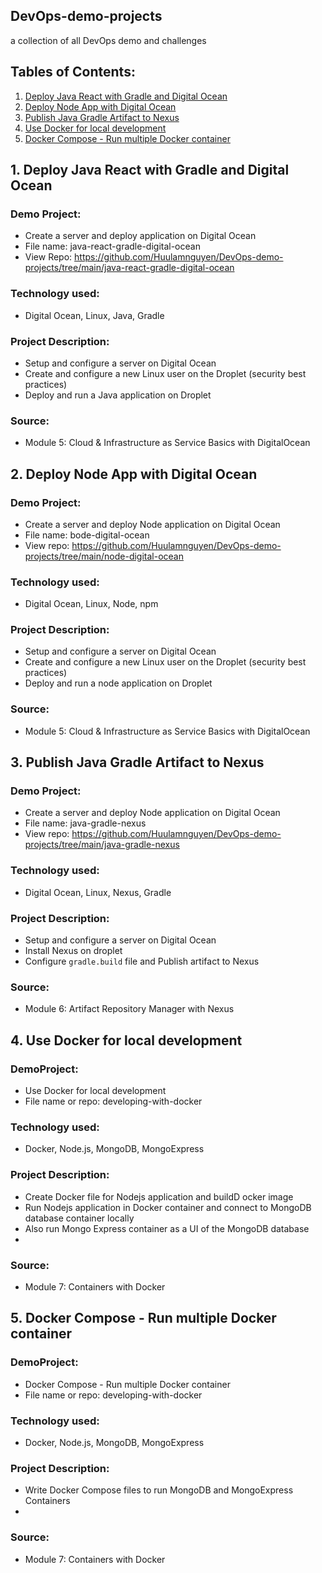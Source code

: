 ## DevOps-demo-projects
a collection of all DevOps demo and challenges

## Tables of Contents:
1. [Deploy Java React with Gradle and Digital Ocean](#deploy-java-react-with-gradle-and-digital-ocean)
2. [Deploy Node App with Digital Ocean](#deploy-node-app-with-digital-ocean)
3. [Publish Java Gradle Artifact to Nexus](#publish-java-gradle-artifact-to-nexus)
4. [Use Docker for local development](#user-docker-for-local-development)
5. [Docker Compose - Run multiple Docker container](#docker-compose-run-multiple-docker-container)

## 1. Deploy Java React with Gradle and Digital Ocean <a name="deploy-java-react-with-gradle-and-digital-ocean"></a>
### Demo Project:
- Create a server and deploy application on Digital Ocean
- File name: java-react-gradle-digital-ocean
- View Repo: https://github.com/Huulamnguyen/DevOps-demo-projects/tree/main/java-react-gradle-digital-ocean 

### Technology used:
- Digital Ocean, Linux, Java, Gradle

### Project Description:
- Setup and configure a server on Digital Ocean
- Create and configure a new Linux user on the Droplet (security best practices)
- Deploy and run a Java application on Droplet

### Source:
- Module 5: Cloud & Infrastructure as Service Basics with DigitalOcean

## 2. Deploy Node App with Digital Ocean <a name="deploy-node-app-with-digital-ocean"></a>
### Demo Project:
- Create a server and deploy Node application on Digital Ocean
- File name: bode-digital-ocean
- View repo: https://github.com/Huulamnguyen/DevOps-demo-projects/tree/main/node-digital-ocean 

### Technology used:
- Digital Ocean, Linux, Node, npm

### Project Description:
- Setup and configure a server on Digital Ocean
- Create and configure a new Linux user on the Droplet (security best practices)
- Deploy and run a node application on Droplet

### Source:
- Module 5: Cloud & Infrastructure as Service Basics with DigitalOcean

## 3. Publish Java Gradle Artifact to Nexus <a name="publish-java-gradle-artifact-to-nexus"></a>
### Demo Project:
- Create a server and deploy Node application on Digital Ocean
- File name: java-gradle-nexus
- View repo: https://github.com/Huulamnguyen/DevOps-demo-projects/tree/main/java-gradle-nexus

### Technology used:
- Digital Ocean, Linux, Nexus, Gradle

### Project Description:
- Setup and configure a server on Digital Ocean
- Install Nexus on droplet
- Configure `gradle.build` file and Publish artifact to Nexus

### Source:
- Module 6: Artifact Repository Manager with Nexus

## 4. Use Docker for local development <a name="user-docker-for-local-development"></a>
### DemoProject:
- Use Docker for local development
- File name or repo: developing-with-docker

### Technology used:
- Docker, Node.js, MongoDB, MongoExpress

### Project Description:
- Create Docker file for Nodejs application and buildD ocker image
- Run Nodejs application in Docker container and connect to MongoDB database container locally
- Also run Mongo Express container as a UI of the MongoDB database
- 
### Source:
- Module 7: Containers with Docker

## 5. Docker Compose - Run multiple Docker container <a name="docker-compose-run-multiple-docker-container"></a>
### DemoProject:
- Docker Compose - Run multiple Docker container
- File name or repo: developing-with-docker

### Technology used:
- Docker, Node.js, MongoDB, MongoExpress

### Project Description:
- Write Docker Compose files to run MongoDB and MongoExpress Containers
-
### Source:
- Module 7: Containers with Docker